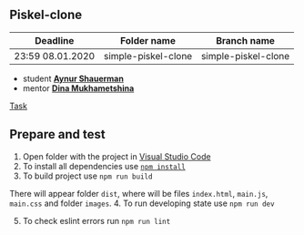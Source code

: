 ## Piskel-clone
| Deadline  | Folder name | Branch name |
|-----------|-------------|-------------|
| 23:59 08.01.2020 | simple-piskel-clone | simple-piskel-clone |


* student **[Aynur Shauerman](https://github.com/aykuli)**
* mentor **[Dina Mukhametshina](https://github.com/kamec)**

[Task](https://github.com/rolling-scopes-school/tasks/blob/master/tasks/piskel-clone.md)

## Prepare and test
1. Open folder with the project in [Visual Studio Code](https://code.visualstudio.com/download)
2. To install all dependencies use [`npm install`](https://docs.npmjs.com/cli/install)
3. To build project use
    `npm run build` 

There will appear folder `dist`, where will be files `index.html`, `main.js`, `main.css` and  folder `images`.
4. To run developing state use 
    `npm run dev` 
    
5. To check eslint errors run 
    `npm run lint`

